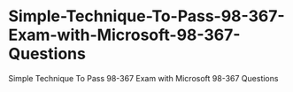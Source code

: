 # Simple-Technique-To-Pass-98-367-Exam-with-Microsoft-98-367-Questions
Simple Technique To Pass 98-367 Exam with Microsoft 98-367 Questions
